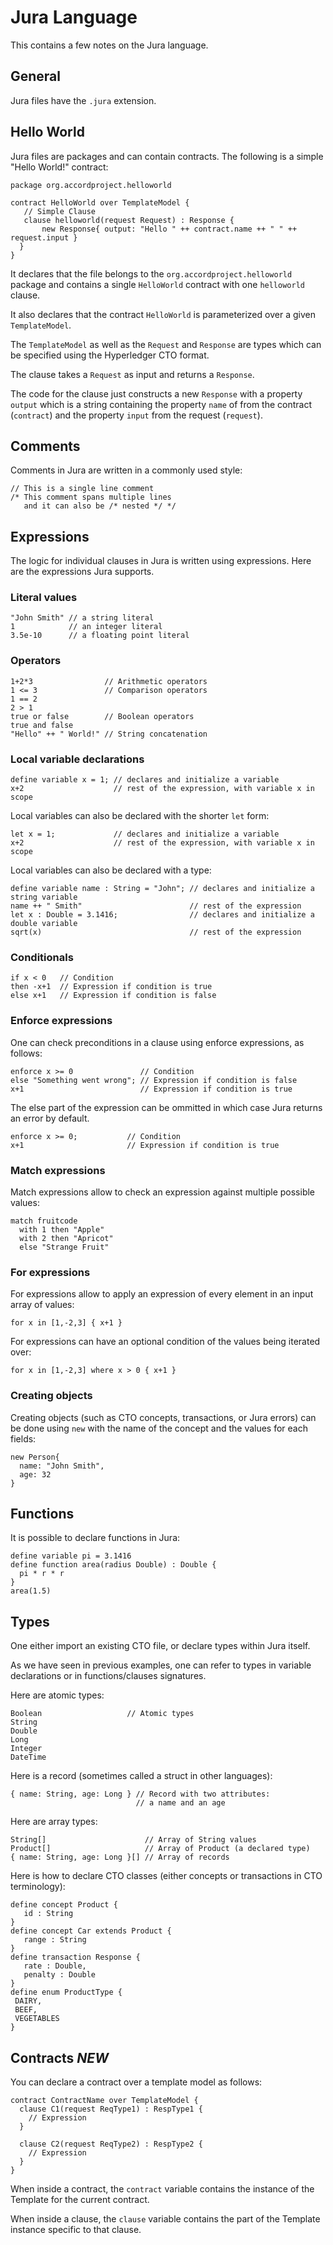 # Jura Language

This contains a few notes on the Jura language.

## General

Jura files have the `.jura` extension.

## Hello World

Jura files are packages and can contain contracts. The following is a
simple "Hello World!" contract:
```
package org.accordproject.helloworld

contract HelloWorld over TemplateModel {
   // Simple Clause
   clause helloworld(request Request) : Response {
       new Response{ output: "Hello " ++ contract.name ++ " " ++ request.input }
  }
}
```

It declares that the file belongs to the
`org.accordproject.helloworld` package and contains a single
`HelloWorld` contract with one `helloworld` clause.

It also declares that the contract `HelloWorld` is parameterized over
a given `TemplateModel`.

The `TemplateModel` as well as the `Request` and `Response` are types
which can be specified using the Hyperledger CTO format.

The clause takes a `Request` as input and returns a `Response`.

The code for the clause just constructs a new `Response` with a
property `output` which is a string containing the property `name` of
from the contract (`contract`) and the property `input` from the
request (`request`).

## Comments

Comments in Jura are written in a commonly used style:

```
// This is a single line comment
/* This comment spans multiple lines
   and it can also be /* nested */ */
```

## Expressions

The logic for individual clauses in Jura is written using
expressions. Here are the expressions Jura supports.

### Literal values

```
"John Smith" // a string literal
1            // an integer literal
3.5e-10      // a floating point literal
```

### Operators
```
1+2*3                // Arithmetic operators
1 <= 3               // Comparison operators
1 == 2
2 > 1
true or false        // Boolean operators
true and false
"Hello" ++ " World!" // String concatenation
```

### Local variable declarations
```
define variable x = 1; // declares and initialize a variable
x+2                    // rest of the expression, with variable x in scope
```
Local variables can also be declared with the shorter `let` form:
```
let x = 1;             // declares and initialize a variable
x+2                    // rest of the expression, with variable x in scope
```
Local variables can also be declared with a type:
```
define variable name : String = "John"; // declares and initialize a string variable
name ++ " Smith"                        // rest of the expression
let x : Double = 3.1416;                // declares and initialize a double variable
sqrt(x)                                 // rest of the expression
```

### Conditionals
```
if x < 0   // Condition
then -x+1  // Expression if condition is true
else x+1   // Expression if condition is false
```

### Enforce expressions
One can check preconditions in a clause using enforce expressions, as follows:
```
enforce x >= 0               // Condition
else "Something went wrong"; // Expression if condition is false
x+1                          // Expression if condition is true
```
The else part of the expression can be ommitted in which case Jura returns an error by default.
```
enforce x >= 0;           // Condition
x+1                       // Expression if condition is true
```

### Match expressions

Match expressions allow to check an expression against multiple
possible values:
```
match fruitcode
  with 1 then "Apple"
  with 2 then "Apricot"
  else "Strange Fruit"
```

### For expressions

For expressions allow to apply an expression of every element in an input array of values:
```
for x in [1,-2,3] { x+1 }
```

For expressions can have an optional condition of the values being iterated over:
```
for x in [1,-2,3] where x > 0 { x+1 }
```

### Creating objects

Creating objects (such as CTO concepts, transactions, or Jura errors)
can be done using `new` with the name of the concept and the values
for each fields:
```
new Person{
  name: "John Smith",
  age: 32
}
```

## Functions

It is possible to declare functions in Jura:
```
define variable pi = 3.1416
define function area(radius Double) : Double {
  pi * r * r
}
area(1.5)
```

## Types

One either import an existing CTO file, or declare types within Jura
itself.

As we have seen in previous examples, one can refer to types in
variable declarations or in functions/clauses signatures.

Here are atomic types:

```
Boolean                   // Atomic types
String
Double
Long
Integer
DateTime
```

Here is a record (sometimes called a struct in other languages):
```
{ name: String, age: Long } // Record with two attributes:
                            // a name and an age
```
Here are array types:
```
String[]                      // Array of String values
Product[]                     // Array of Product (a declared type)
{ name: String, age: Long }[] // Array of records
```
Here is how to declare CTO classes (either concepts or transactions in
CTO terminology):
```
define concept Product {
   id : String
}
define concept Car extends Product {
   range : String
}
define transaction Response {
   rate : Double,
   penalty : Double
}
define enum ProductType {
 DAIRY,
 BEEF,
 VEGETABLES
}
```

## Contracts *NEW*

You can declare a contract over a template model as follows:
```
contract ContractName over TemplateModel {
  clause C1(request ReqType1) : RespType1 {
    // Expression
  }

  clause C2(request ReqType2) : RespType2 {
    // Expression
  }
}
```

When inside a contract, the `contract` variable contains the instance
of the Template for the current contract.

When inside a clause, the `clause` variable contains the
part of the Template instance specific to that clause.

